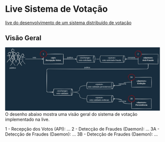 # Live Sistema de Votação

[live do desenvolvimento de um sistema distribuído de votação](http://youtube.com.br)

## Visão Geral
![arquitetura](docs/live-votacao-arquitetura.jpg)
O desenho abaixo mostra uma visão geral do sistema de votação implementado na live.

1 - Recepção dos Votos (API): ...
2 - Detecção de Fraudes (Daemon): ...
3A - Detecção de Fraudes (Daemon): ...
3B - Detecção de Fraudes (Daemon): ...